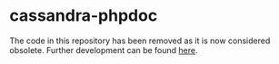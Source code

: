 # cassandra-phpdoc

The code in this repository has been removed as it is now considered obsolete. Further development can be found [here](https://github.com/JetBrains/phpstorm-stubs/blob/master/cassandra/cassandra.php).
